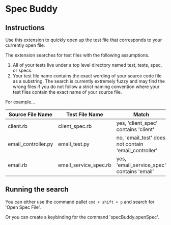 # Spec Buddy

## Instructions

Use this extension to quickly open up the test file that corresponds to your currently open file.

The extension searches for test files with the following assumptions.

1. All of your tests live under a top level directory named test, tests, spec, or specs.
1. Your test file name contains the exact wording of your source code file as a substring. The search is currently extremely fuzzy and may find the wrong files if you do not follow a strict naming convention where your test files contain the exact name of your source file.

For example...

| Source File Name    | Test File Name        | Match                                                |
|---------------------|-----------------------|------------------------------------------------------|
| client.rb           | client_spec.rb        | yes, 'client_spec' contains 'client'                 |
| email_controller.py | email_test.py         | no, 'email_test' does not contain 'email_controller' |
| email.rb            | email_service_spec.rb | yes, 'email_service_spec' contains 'email'           |

## Running the search

You can either use the command pallet `cmd + shift + p` and search for 'Open Spec File'.

Or you can create a keybinding for the command 'specBuddy.openSpec'.

